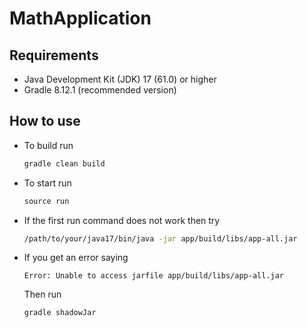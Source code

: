 # MathApplication

## Requirements
 - Java Development Kit (JDK) 17 (61.0) or higher
 - Gradle 8.12.1 (recommended version)

## How to use
 - To build run
   ```ruby
   gradle clean build
   ```
- To start run
  ```ruby
  source run
  ```
- If the first run command does not work then try
  ```bash
  /path/to/your/java17/bin/java -jar app/build/libs/app-all.jar
  ```
- If you get an error saying
  ```
  Error: Unable to access jarfile app/build/libs/app-all.jar
  ```
  Then run
  ```ruby
  gradle shadowJar
  ```
